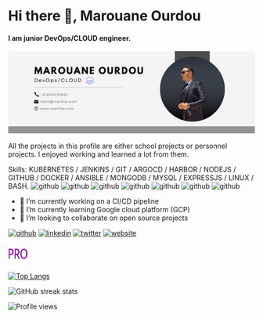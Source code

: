 # Hi there 👋, Marouane Ourdou
#### I am junior DevOps/CLOUD engineer.
![I am junior DevOps/CLOUD engineer.](./banner_mrri.png)

All the projects in this profile are either school projects or personnel projects. I enjoyed working and learned a lot from them.

Skills: KUBERNETES / JENKINS / GIT / ARGOCD / HARBOR / NODEJS / GITHUB / DOCKER / ANSIBLE / MONGODB / MYSQL / EXPRESSJS / LINUX / BASH.
<img src='https://unpkg.com/simple-icons@v7/icons/kubernetes.svg' alt='github' height='40'>
<img src='https://unpkg.com/simple-icons@v7/icons/jenkins.svg' alt='github' height='40'>
<img src='https://unpkg.com/simple-icons@v7/icons/mysql.svg' alt='github' height='40'>
<img src='https://unpkg.com/simple-icons@v7/icons/mongodb.svg' alt='github' height='40'>
<img src='https://unpkg.com/simple-icons@v7/icons/node.js.svg' alt='github' height='40'>
<img src='https://unpkg.com/simple-icons@v7/icons/docker.svg' alt='github' height='40'>
<img src='https://unpkg.com/simple-icons@v7/icons/git.svg' alt='github' height='40'>

- 🔭 I’m currently working on a CI/CD pipeline 
- 🌱 I’m currently learning Google cloud platform (GCP) 
- 👯 I’m looking to collaborate on open source projects 


[<img src='https://cdn.jsdelivr.net/npm/simple-icons@3.0.1/icons/github.svg' alt='github' height='40'>](https://github.com/mar-0ne)  [<img src='https://cdn.jsdelivr.net/npm/simple-icons@3.0.1/icons/linkedin.svg' alt='linkedin' height='40'>](https://www.linkedin.com/in/marouane-ourdou/)  [<img src='https://cdn.jsdelivr.net/npm/simple-icons@3.0.1/icons/twitter.svg' alt='twitter' height='40'>](https://twitter.com/__mar0ne__)  [<img src='https://cdn.jsdelivr.net/npm/simple-icons@3.0.1/icons/icloud.svg' alt='website' height='40'>](http://mar0ne.com)  

<a href='https://github.com/pricing'><img src='https://raw.githubusercontent.com/acervenky/animated-github-badges/master/assets/pro.gif' width='40' height='40'></a> 

[![Top Langs](https://github-readme-stats.vercel.app/api/top-langs/?username=mar-0ne)](https://github.com/anuraghazra/github-readme-stats)

![GitHub streak stats](https://github-readme-streak-stats.herokuapp.com/?user=mar-0ne)  

![Profile views](https://gpvc.arturio.dev/mar-0ne)  
